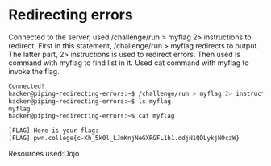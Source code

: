 # Redirecting errors
Connected to the server, used /challenge/run > myflag 2> instructions to redirect. First in this statement, /challenge/run > myflag redirects to output. The latter part, 2> instructions is used to redirect errors.
Then used ls command with myflag to find list in it. Used cat command with myflag to invoke the flag.
```bash
Connected!
hacker@piping~redirecting-errors:~$ /challenge/run > myflag 2> instructions
hacker@piping~redirecting-errors:~$ ls myflag
myflag
hacker@piping~redirecting-errors:~$ cat myflag

[FLAG] Here is your flag:
[FLAG] pwn.college{c-Kh_5k0l_LJmKnjNeGXRGFL1h1.ddjN1QDLykjN0czW}
```
Resources used:Dojo
